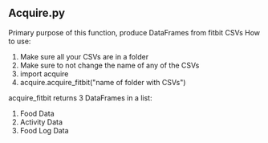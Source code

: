 ## Acquire.py

Primary purpose of this function, produce DataFrames from fitbit CSVs
How to use:
1. Make sure all your CSVs are in a folder
1. Make sure to not change the name of any of the CSVs
1. import acquire
1. acquire.acquire_fitbit("name of folder with CSVs")

acquire_fitbit returns 3 DataFrames in a list:
1. Food Data
1. Activity Data
1. Food Log Data
